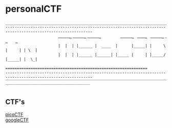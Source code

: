 # personalCTF
```
____________________________________________________________________________________________________________
------------------------------------------------------------------------------------------------------------ 
                       ͟_͟_͟_͟_͟_͟_͟_ ͟_͟_͟_͟_͟_͟_͟_ ͟_͟_͟_͟_͟_͟_͟_         ͟_͟_͟_͟_͟_͟_͟_  ͟_͟_͟͟_͟_͟_  ͟_͟_͟_͟_͟_͟_͟_ ͟_    ͟_
                       |  |  | |______ |  ____  |      |_____| |     \ |     | | \  |                       
                       |  |  | |______ |______| |_____ |     | |_____/ |_____| |  \_|
                       ==============================================================                                                   
------------------------------------------------------------------------------------------------------------
̅ ̅ ̅ ̅ ̅ ̅ ̅ ̅ ̅ ̅ ̅ ̅ ̅ ̅ ̅ ̅ ̅ ̅ ̅ ̅ ̅ ̅ ̅ ̅ ̅ ̅ ̅ ̅ ̅ ̅ ̅ ̅ ̅ ̅ ̅ ̅ ̅ ̅ ̅ ̅ ̅ ̅ ̅ ̅ ̅ ̅ ̅ ̅ ̅ ̅ ̅ ̅ ̅ ̅ ̅ ̅ ̅ ̅ ̅ ̅ ̅ ̅ ̅ ̅ ̅ ̅ ̅ ̅ ̅ ̅ ̅ ̅ ̅ ̅ ̅ ̅ ̅ ̅ ̅ ̅ ̅ ̅ ̅ ̅ ̅ ̅ ̅ ̅ ̅ ̅ ̅ ̅ ̅ ̅ ̅ ̅ ̅ ̅ ̅ ̅ ̅ ̅ ̅ ̅ ̅ ̅ ̅ ̅
```
## CTF's
[picoCTF](https://github.com/IPMegladon/personalCTF/tree/master/picoCTF)\
[googleCTF](https://github.com/IPMegladon/personalCTF/tree/master/googleCTF)
